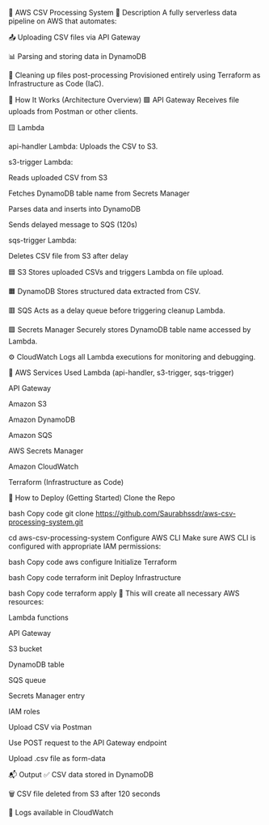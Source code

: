 📄 AWS CSV Processing System
📝 Description
A fully serverless data pipeline on AWS that automates:
 
📤 Uploading CSV files via API Gateway
 
📊 Parsing and storing data in DynamoDB
 
🧹 Cleaning up files post-processing
Provisioned entirely using Terraform as Infrastructure as Code (IaC).
 
🧭 How It Works (Architecture Overview)
🟩 API Gateway
Receives file uploads from Postman or other clients.
 
🟨 Lambda
 
api-handler Lambda: Uploads the CSV to S3.
 
s3-trigger Lambda:
 
Reads uploaded CSV from S3
 
Fetches DynamoDB table name from Secrets Manager
 
Parses data and inserts into DynamoDB
 
Sends delayed message to SQS (120s)
 
sqs-trigger Lambda:
 
Deletes CSV file from S3 after delay
 
🟦 S3
Stores uploaded CSVs and triggers Lambda on file upload.
 
🟧 DynamoDB
Stores structured data extracted from CSV.
 
🟥 SQS
Acts as a delay queue before triggering cleanup Lambda.
 
🟪 Secrets Manager
Securely stores DynamoDB table name accessed by Lambda.
 
⚙️ CloudWatch
Logs all Lambda executions for monitoring and debugging.
 
🧰 AWS Services Used
Lambda (api-handler, s3-trigger, sqs-trigger)
 
API Gateway
 
Amazon S3
 
Amazon DynamoDB
 
Amazon SQS
 
AWS Secrets Manager
 
Amazon CloudWatch
 
Terraform (Infrastructure as Code)
 
🚀 How to Deploy (Getting Started)
Clone the Repo
 
bash
Copy code
git clone https://github.com/Saurabhssdr/aws-csv-processing-system.git

cd aws-csv-processing-system
Configure AWS CLI
Make sure AWS CLI is configured with appropriate IAM permissions:
 
bash
Copy code
aws configure
Initialize Terraform
 
bash
Copy code
terraform init
Deploy Infrastructure
 
bash
Copy code
terraform apply
🔧 This will create all necessary AWS resources:
 
Lambda functions
 
API Gateway
 
S3 bucket
 
DynamoDB table
 
SQS queue
 
Secrets Manager entry
 
IAM roles
 
Upload CSV via Postman
 
Use POST request to the API Gateway endpoint
 
Upload .csv file as form-data
 
📬 Output
✅ CSV data stored in DynamoDB
 
🗑️ CSV file deleted from S3 after 120 seconds
 
📄 Logs available in CloudWatch
 
